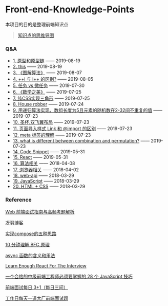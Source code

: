 # Front-end-Knowledge-Points
本项目的目的是整理前端知识点

> [知识点的思维导图](http://naotu.baidu.com/file/dbef5fd56e74b51ead825bcd83f38a56?token=2f6920a3f522cca8)

### Q&A
* [1. 原型和原型链](https://github.com/goldEli/blog/issues/23) —— 2019-08-19
* [2. this](https://github.com/goldEli/blog/issues/22) —— 2019-08-19
* [3. 《图解算法》](https://github.com/goldEli/blog/issues/20) —— 2019-08-07
* [4. ++i 与 i++ 的区别?](https://github.com/goldEli/blog/issues/19) —— 2019-08-05
* [5. 任务 vs 微任务](https://github.com/goldEli/blog/issues/18) —— 2019-07-30
* [6. 《数学之美》](https://github.com/goldEli/blog/issues/17) —— 2019-07-25
* [7. 纯CSS实现三角形](https://github.com/goldEli/blog/issues/16) —— 2019-07-25
* [8. House robber](https://github.com/goldEli/blog/issues/15) —— 2019-07-24
* [9. 用递归算法实现，数组长度为5且元素的随机数在2-32间不重复的值](https://github.com/goldEli/blog/issues/14) —— 2019-07-23
* [10. 圣杯,双飞翼布局](https://github.com/goldEli/blog/issues/13) —— 2019-07-23
* [11. 页面导入样式 Link 和 @import 的区别](https://github.com/goldEli/blog/issues/12) —— 2019-07-23
* [12. meta 标签的理解](https://github.com/goldEli/blog/issues/11) —— 2019-07-23
* [13. what is different between combination and permutation?](https://github.com/goldEli/blog/issues/10) —— 2019-07-23
* [14. Code Snippet](https://github.com/goldEli/blog/issues/8) —— 2019-05-31
* [15. React](https://github.com/goldEli/blog/issues/7) —— 2019-05-31
* [16. 算法相关](https://github.com/goldEli/blog/issues/6) —— 2018-04-08
* [17. 浏览器相关](https://github.com/goldEli/blog/issues/5) —— 2018-04-02
* [18. web-api](https://github.com/goldEli/blog/issues/4) —— 2018-03-29
* [19. JavaScript](https://github.com/goldEli/blog/issues/3) —— 2018-03-29
* [20. HTML + CSS](https://github.com/goldEli/blog/issues/2) —— 2018-03-29
### Reference

[Web 前端面试指南与高频考题解析](https://juejin.im/book/5a8f9ddcf265da4e9f6fb959)

[冴羽博客](https://github.com/mqyqingfeng/Blog)

[实现compose的五种思路](https://segmentfault.com/a/1190000011447164)

[10 分钟理解 BFC 原理](https://zhuanlan.zhihu.com/p/25321647)

[async 函数的含义和用法](http://www.ruanyifeng.com/blog/2015/05/async.html)

[Learn Enough React For The Interview](https://medium.com/bb-tutorials-and-thoughts/learn-enough-react-for-the-interview-f460a2fa3aeb)

[一个合格的中级前端工程师必须要掌握的 28 个 JavaScript 技巧](https://juejin.im/post/5cef46226fb9a07eaf2b7516)

[前端面试每日 3+1（每日三问）](https://github.com/haizlin/fe-interview)

[工作日每天一道大厂前端面试题](https://github.com/Advanced-Frontend/Daily-Interview-Question?utm_source=gold_browser_extension)
